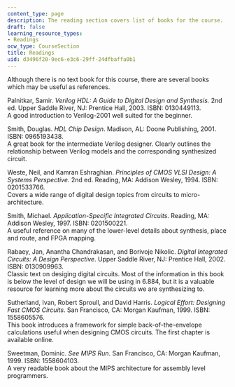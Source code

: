 ```yaml
---
content_type: page
description: The reading section covers list of books for the course.
draft: false
learning_resource_types:
- Readings
ocw_type: CourseSection
title: Readings
uid: d3496f20-9ec6-e3c6-29ff-24dfbaffa0b1
---
```

Although there is no text book for this course, there are several books which may be useful as references.

Palnitkar, Samir. *Verilog HDL: A Guide to Digital Design and Synthesis.* 2nd ed. Upper Saddle River, NJ: Prentice Hall, 2003. ISBN: 0130449113.   
A good introduction to Verilog-2001 well suited for the beginner.

Smith, Douglas. *HDL Chip Design*. Madison, AL: Doone Publishing, 2001. ISBN: 0965193438.   
A great book for the intermediate Verilog designer. Clearly outlines the relationship between Verilog models and the corresponding synthesized circuit.

Weste, Neil, and Kamran Eshraghian. *Principles of CMOS VLSI Design: A Systems Perspective.* 2nd ed. Reading, MA: Addison Wesley, 1994. ISBN: 0201533766.   
Covers a wide range of digital design topics from circuits to micro-architecture.

Smith, Michael. *Application-Specific Integrated Circuits*. Reading, MA: Addison Wesley, 1997. ISBN: 0201500221.   
A useful reference on many of the lower-level details about synthesis, place and route, and FPGA mapping.

Rabaey, Jan, Anantha Chandrakasan, and Borivoje Nikolic. *Digital Integrated Circuits: A Design Perspective*. Upper Saddle River, NJ: Prentice Hall, 2002. ISBN: 0130909963.   
Classic text on desiging digital circuits. Most of the information in this book is below the level of design we will be using in 6.884, but it is a valuable resource for learning more about the circuits we are synthesizing to.

Sutherland, Ivan, Robert Sproull, and David Harris. *Logical Effort: Designing Fast CMOS Circuits*. San Francisco, CA: Morgan Kaufman, 1999. ISBN: 1558605576.   
This book introduces a framework for simple back-of-the-envelope calculations useful when designing CMOS circuits. The first chapter is available online.

Sweetman, Dominic. *See MIPS Run*. San Francisco, CA: Morgan Kaufman, 1999. ISBN: 1558604103.   
A very readable book about the MIPS architecture for assembly level programmers.